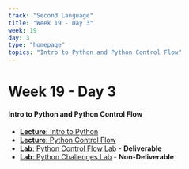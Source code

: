 ```yaml
---
track: "Second Language"
title: "Week 19 - Day 3"
week: 19
day: 3
type: "homepage"
topics: "Intro to Python and Python Control Flow"
---
```


# Week 19 - Day 3

#### Intro to Python and Python Control Flow
- [**Lecture:** Intro to Python](/second-language/week-19/day-3/lecture-materials/intro-to-python/)
- [**Lecture**: Python Control Flow](/second-language/week-19/day-3/lecture-materials/intro-to-python-control-flow/) 
- [**Lab**: Python Control Flow Lab](/second-language/week-19/day-3/labs/python-control-flow-lab/) - **Deliverable**
- [**Lab**: Python Challenges Lab](/second-language/week-19/day-3/labs/python-challenges-lab/) - **Non-Deliverable**
